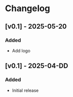 # Changelog

## [v0.1] - 2025-05-20
### Added
- Add logo 

## [v0.1] - 2025-04-DD
### Added
- Initial release



